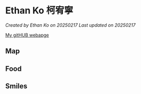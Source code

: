 # Ethan Ko 柯宥寧

*Created by Ethan Ko on 20250217 Last updated on 20250217*

[My gitHUB webapge](https://github.com/EthanKo0205)


## Map


## Food


## Smiles
